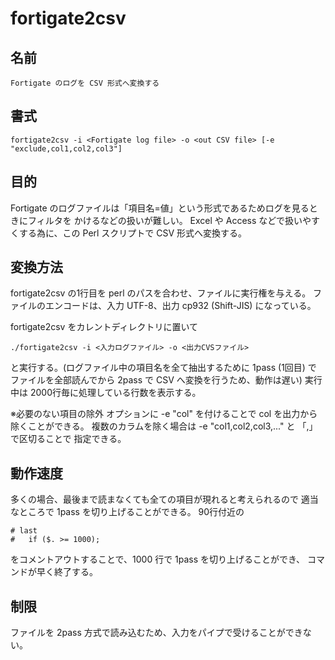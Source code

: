 # fortigate2csv

## 名前

	Fortigate のログを CSV 形式へ変換する

## 書式

	fortigate2csv -i <Fortigate log file> -o <out CSV file> [-e "exclude,col1,col2,col3"]

## 目的
Fortigate のログファイルは「項目名=値」という形式であるためログを見るときにフィルタを
かけるなどの扱いが難しい。
Excel や Access などで扱いやすくする為に、この Perl スクリプトで CSV 形式へ変換する。

## 変換方法
fortigate2csv の1行目を perl のパスを合わせ、ファイルに実行権を与える。
ファイルのエンコードは、入力 UTF-8、出力 cp932 (Shift-JIS) になっている。

fortigate2csv をカレントディレクトリに置いて

	./fortigate2csv -i <入力ログファイル> -o <出力CVSファイル>

と実行する。(ログファイル中の項目名を全て抽出するために 1pass (1回目) で
ファイルを全部読んでから 2pass で CSV へ変換を行うため、動作は遅い)
実行中は 2000行毎に処理している行数を表示する。

※必要のない項目の除外
オプションに -e "col" を付けることで col を出力から除くことができる。
複数のカラムを除く場合は -e "col1,col2,col3,..." と 「,」 で区切ることで
指定できる。

## 動作速度
多くの場合、最後まで読まなくても全ての項目が現れると考えられるので
適当なところで 1pass を切り上げることができる。
90行付近の 

	# last
	#	if ($. >= 1000);

をコメントアウトすることで、1000 行で 1pass を切り上げることができ、
コマンドが早く終了する。

## 制限
ファイルを 2pass 方式で読み込むため、入力をパイプで受けることができない。
